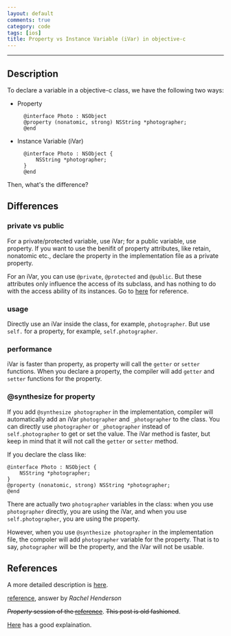 ```yaml
---
layout: default
comments: true
category: code
tags: [ios]
title: Property vs Instance Variable (iVar) in objective-c
---
```

---

## Description

To declare a variable in a objective-c class, we have the following two ways:

* Property

		@interface Photo : NSObject
		@property (nonatomic, strong) NSString *photographer;
		@end

* Instance Variable (iVar)

		@interface Photo : NSObject {
		    NSString *photographer;
		}
		@end
		
Then, what's the difference?

## Differences

### private vs public

For a private/protected variable, use iVar; for a public variable, use property. If you want to use the benifit of property attributes, like retain, nonatomic etc., declare the property in the implementation file as a private property.

For an iVar, you can use `@private`, `@protected` and `@public`. But these attributes only influence the access of its subclass, and has nothing to do with the access ability of its instances. Go to [here](http://www.cnblogs.com/andyque/archive/2011/08/03/2125728.html) for reference.

### usage

Directly use an iVar inside the class, for example, `photographer`. But use `self.` for a property, for example, `self.photographer`.

### performance

iVar is faster than property, as property will call the `getter` or `setter` functions. When you declare a property, the compiler will add `getter` and `setter` functions for the property.

### @synthesize for property

If you add `@synthesize photographer` in the implementation, compiler will automatically add an iVar `photographer` and `_photographer` to the class. You can directly use `photographer` or `_photographer` instead of `self.photographer` to get or set the value. The iVar method is faster, but keep in mind that it will not call the `getter` or `setter` method.

If you declare the class like:

	@interface Photo : NSObject {
		NSString *photographer;
	}
	@property (nonatomic, strong) NSString *photographer;
	@end

There are actually two `photographer` variables in the class: when you use `photographer` directly, you are using the iVar, and when you use `self.photographer`, you are using the property.

However, when you use `@synthesize photographer` in the implementation file, the compoler will add `photographer` variable for the property. That is to say, `photographer` will be the property, and the iVar will not be usable.

## References

A more detailed description is [here](http://stackoverflow.com/questions/9086736/why-would-you-use-an-ivar).

[reference](http://stackoverflow.com/questions/2032826/property-synthesize), answer by *Rachel Henderson*

<del>*Property* session of the </del>[<del>reference</del>](http://www.cocoadevcentral.com/d/learn_objectivec/). <del>This post is old fashioned</del>.

[Here](http://blog.csdn.net/likendsl/article/details/7345485) has a good explaination.


